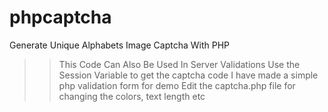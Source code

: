 # phpcaptcha
Generate Unique Alphabets Image Captcha With PHP

>> This Code Can Also Be Used In Server Validations
>> Use the Session Variable to get the captcha code
>> I have made a simple php validation form for demo
>> Edit the captcha.php file for changing the colors, text length etc
